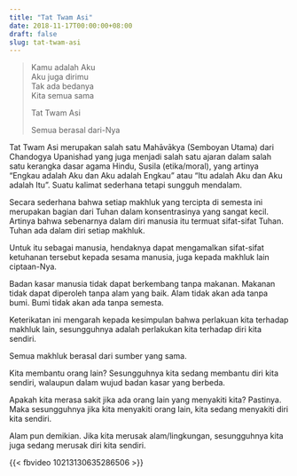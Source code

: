 ```yaml
---
title: "Tat Twam Asi"
date: 2018-11-17T00:00:00+08:00
draft: false
slug: tat-twam-asi
---
```


> Kamu adalah Aku  
> Aku juga dirimu  
> Tak ada bedanya  
> Kita semua sama
> 
> Tat Twam Asi
> 
> Semua berasal dari-Nya

Tat Twam Asi merupakan salah satu Mahāvākya (Semboyan Utama) dari Chandogya Upanishad yang juga menjadi salah satu ajaran dalam salah satu kerangka dasar agama Hindu, Susila (etika/moral), yang artinya “Engkau adalah Aku dan Aku adalah Engkau” atau “Itu adalah Aku dan Aku adalah Itu”. Suatu kalimat sederhana tetapi sungguh mendalam.

Secara sederhana bahwa setiap makhluk yang tercipta di semesta ini merupakan bagian dari Tuhan dalam konsentrasinya yang sangat kecil. Artinya bahwa sebenarnya dalam diri manusia itu termuat sifat-sifat Tuhan. Tuhan ada dalam diri setiap makhluk.

Untuk itu sebagai manusia, hendaknya dapat mengamalkan sifat-sifat ketuhanan tersebut kepada sesama manusia, juga kepada makhluk lain ciptaan-Nya.

Badan kasar manusia tidak dapat berkembang tanpa makanan. Makanan tidak dapat diperoleh tanpa alam yang baik. Alam tidak akan ada tanpa bumi. Bumi tidak akan ada tanpa semesta.

Keterikatan ini mengarah kepada kesimpulan bahwa perlakuan kita terhadap makhluk lain, sesungguhnya adalah perlakukan kita terhadap diri kita sendiri.

Semua makhluk berasal dari sumber yang sama.

Kita membantu orang lain? Sesungguhnya kita sedang membantu diri kita sendiri, walaupun dalam wujud badan kasar yang berbeda.

Apakah kita merasa sakit jika ada orang lain yang menyakiti kita? Pastinya. Maka sesungguhnya jika kita menyakiti orang lain, kita sedang menyakiti diri kita sendiri.

Alam pun demikian. Jika kita merusak alam/lingkungan, sesungguhnya kita juga sedang merusak diri kita sendiri.

{{< fbvideo 10213130635286506 >}}